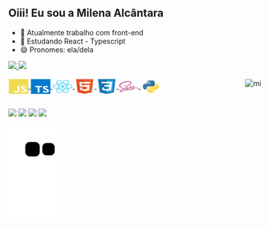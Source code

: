 ## Oiii! Eu sou a Milena Alcântara

- 🔭 Atualmente trabalho com front-end
- 🌱 Estudando React - Typescript
- 😄 Pronomes: ela/dela

<div>
  <a href="https://github.com/milenaalcantara">
  <img height="166em" src="https://github-readme-stats.vercel.app/api?username=milenaalcantara&show_icons=true&theme=dracula&include_all_commits=true&count_private=true"/>
  <img height="166em" src="https://github-readme-stats.vercel.app/api/top-langs/?username=milenaalcantara&layout=compact&langs_count=16&theme=dracula"/>
</div>
<div style="display: inline_block"><br>
  <img align="center" alt="Mi-Js" height="30" width="40" src="https://raw.githubusercontent.com/devicons/devicon/master/icons/javascript/javascript-plain.svg">
  <img align="center" alt="Mi-Ts" height="30" width="40" src="https://raw.githubusercontent.com/devicons/devicon/master/icons/typescript/typescript-plain.svg">
  <img align="center" alt="Mi-React" height="30" width="40" src="https://raw.githubusercontent.com/devicons/devicon/master/icons/react/react-original.svg">
  <img align="center" alt="Mi-HTML" height="30" width="40" src="https://raw.githubusercontent.com/devicons/devicon/master/icons/html5/html5-original.svg">
  <img align="center" alt="Mi-CSS" height="30" width="40" src="https://raw.githubusercontent.com/devicons/devicon/master/icons/css3/css3-original.svg">
  <img align="center" alt="Mi-SCSS" height="30" width="40" src="https://raw.githubusercontent.com/devicons/devicon/master/icons/sass/sass-original.svg">
  <img align="center" alt="Mi-Python" height="30" width="40" src="https://raw.githubusercontent.com/devicons/devicon/master/icons/python/python-original.svg">
  <img align="right" alt="mi" height="120em" src="https://media.giphy.com/media/FNXWVL2JzYN49eRr0z/giphy.gif">
</div>
  
  ##
 
<div> 
  <a href="https:https://www.linkedin.com/in/milena-alc%C3%A2ntara-b098341ba" target="_blank"><img src="https://img.shields.io/badge/-LinkedIn-%230077B5?style=for-the-badge&logo=linkedin&logoColor=white" target="_blank"></a>
  <a href="https://gitlab.com/milenaalcantara" target="_blank"><img src="https://img.shields.io/badge/GitLab-330F63?style=for-the-badge&logo=gitlab&logoColor=white" target="_blank"></a> 
  <a href="https://www.instagram.com/milenaalcantara__" target="_blank"><img src="https://img.shields.io/badge/-Instagram-%23E4405F?style=for-the-badge&logo=instagram&logoColor=white" target="_blank"></a>
  <a href = "mailto:milimaalc@gmail.com"><img src="https://img.shields.io/badge/-Gmail-%23333?style=for-the-badge&logo=gmail&logoColor=white" target="_blank"></a>
 
  ![Snake animation](https://github.com/rafaballerini/rafaballerini/blob/output/github-contribution-grid-snake.svg)
 
</div>
  
